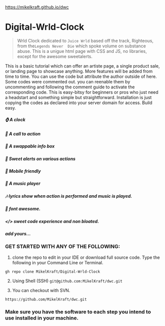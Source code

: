 https://mikelkraft.github.io/dwc

# Digital-Wrld-Clock
> Wrld Clock dedicated to ```Juice Wrld``` based off the track, Righteous, from the```Legends Never  Die``` which spoke volume on substance abuse.
This is a unigue html page with CSS and JS, no libraries, except for the awesome sweetalerts.

This is a basic tutorial which can offer an artiste page, a single product sale, or landing page to showcase anything.
More features will be added from time to time.
You can use the code but attribute the author outside of here.
Some codes were commented out. you can reenable them by uncommenting and following the comment guide to activate the corresponding code.
This is easy-bitsy for beginners or pros who just need a headstart and something simple but straightforward.
Installation is just copying the codes as declared into your server domain for access.
Build easy. 
##### ⌚ A clock 
##### 🔘 A call to action 
##### 🧾 A swappable info box 
##### 🧁 Sweet alerts on various actions 
##### 📲 Mobile friendly 
##### 🎵 A music player 
##### 🎶 lyrics show when action is performed and music is played.
##### 🚪 font awesome.
##### </> sweet code experience and non bloated. 
##### add yours...

### GET STARTED WITH ANY OF THE FOLLOWING:
1. clone the repo to edit in your IDE or download full source code. Type the following in your Command Line or Terminal.

```gh repo clone MikelKraft/Digital-Wrld-Clock```

2. Using Shell (SSH)
````git@github.com:MikelKraft/dwc.git````

3. You can checkout with SVN.

````https://github.com/MikelKraft/dwc.git````

### Make sure you have the software to each step you intend to use installed in your machine.
